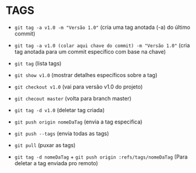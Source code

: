 # TAGS #

* `git tag -a v1.0 -m "Versão 1.0"`
(cria uma tag anotada (-a) do último commit)

* `git tag -a v1.0 (colar aqui chave do commit) -m "Versão 1.0"`
(cria tag anotada para um commit específico com base na chave)

* `git tag`
(lista tags)

* `git show v1.0`
(mostrar detalhes específicos sobre a tag)

* `git checkout v1.0`
(vai para versão v1.0 do projeto)

* `git checout master`
(volta para branch master)

* `git tag -d v1.0`
(deletar tag criada)

* `git push origin nomeDaTag`
(envia a tag especifica)

* `git push --tags`
(envia todas as tags) 

* `git pull`
(puxar as tags)

* `git tag -d nomeDaTag` + `git push origin :refs/tags/nomeDaTag`
(Para deletar a tag enviada pro remoto)
